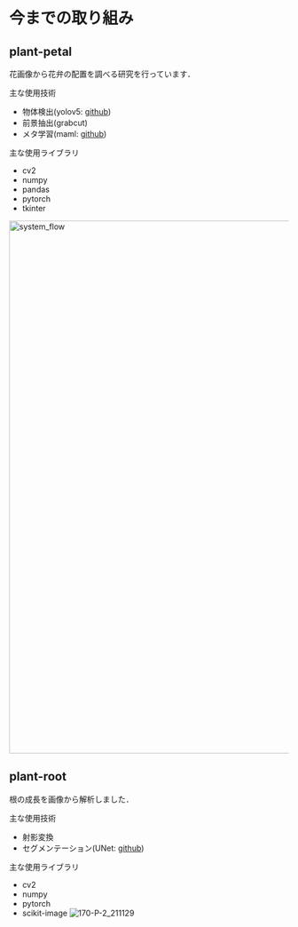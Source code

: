 # 今までの取り組み

## plant-petal
花画像から花弁の配置を調べる研究を行っています．  

主な使用技術
* 物体検出(yolov5: [github](https://github.com/ultralytics/yolov5))
* 前景抽出(grabcut)
* メタ学習(maml: [github](https://github.com/dragen1860/MAML-Pytorch))

主な使用ライブラリ
* cv2
* numpy
* pandas
* pytorch
* tkinter

<img width="960" alt="system_flow" src="https://user-images.githubusercontent.com/51512765/156854737-611f29b0-29df-4bd7-982f-c44be65d36dc.png">
<!--　<img width="726" alt="img2arr" src="https://user-images.githubusercontent.com/51512765/156853383-31f0c46c-6b6b-4cc8-a818-7a1280662b50.png"> -->

## plant-root
根の成長を画像から解析しました．

主な使用技術
* 射影変換
* セグメンテーション(UNet: [github](https://github.com/Abe404/segmentation_of_roots_in_soil_with_unet))

主な使用ライブラリ
* cv2
* numpy 
* pytorch
* scikit-image
![170-P-2_211129](https://user-images.githubusercontent.com/51512765/156854175-b6efd25f-1b30-4a1f-8c85-fd6d5680fe88.png)

<!--
**t-nakatani/t-nakatani** is a ✨ _special_ ✨ repository because its `README.md` (this file) appears on your GitHub profile.

Here are some ideas to get you started:

- 🔭 I’m currently working on ...
- 🌱 I’m currently learning ...
- 👯 I’m looking to collaborate on ...
- 🤔 I’m looking for help with ...
- 💬 Ask me about ...
- 📫 How to reach me: ...
- 😄 Pronouns: ...
- ⚡ Fun fact: ...
-->
